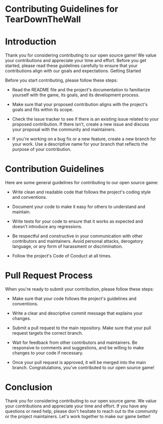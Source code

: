 # Contributing Guidelines for TearDownTheWall
# Introduction

Thank you for considering contributing to our open source game! We value your contributions and appreciate your time and effort. Before you get started, please read these guidelines carefully to ensure that your contributions align with our goals and expectations.
Getting Started

Before you start contributing, please follow these steps:

* Read the README file and the project's documentation to familiarize yourself with the game, its goals, and its development process.

* Make sure that your proposed contribution aligns with the project's goals and fits within its scope.

* Check the issue tracker to see if there is an existing issue related to your proposed contribution. If there isn't, create a new issue and discuss your proposal with the community and maintainers.

* If you're working on a bug fix or a new feature, create a new branch for your work. Use a descriptive name for your branch that reflects the purpose of your contribution.

# Contribution Guidelines

Here are some general guidelines for contributing to our open source game:

* Write clean and readable code that follows the project's coding style and conventions.

* Document your code to make it easy for others to understand and maintain.

* Write tests for your code to ensure that it works as expected and doesn't introduce any regressions.

* Be respectful and constructive in your communication with other contributors and maintainers. Avoid personal attacks, derogatory language, or any form of harassment or discrimination.

* Follow the project's Code of Conduct at all times.

# Pull Request Process

When you're ready to submit your contribution, please follow these steps:

* Make sure that your code follows the project's guidelines and conventions.

* Write a clear and descriptive commit message that explains your changes.

* Submit a pull request to the main repository. Make sure that your pull request targets the correct branch.

* Wait for feedback from other contributors and maintainers. Be responsive to comments and suggestions, and be willing to make changes to your code if necessary.

* Once your pull request is approved, it will be merged into the main branch. Congratulations, you've contributed to our open source game!

# Conclusion

Thank you for considering contributing to our open source game. We value your contributions and appreciate your time and effort. If you have any questions or need help, please don't hesitate to reach out to the community or the project maintainers. Let's work together to make our game better!

